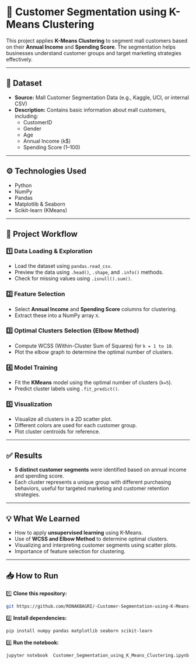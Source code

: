 # 👥 Customer Segmentation using K-Means Clustering

This project applies **K-Means Clustering** to segment mall customers based on their **Annual Income** and **Spending Score**. The segmentation helps businesses understand customer groups and target marketing strategies effectively.

---

## 📄 Dataset

- **Source:** Mall Customer Segmentation Data (e.g., Kaggle, UCI, or internal CSV)
- **Description:** Contains basic information about mall customers, including:
  - CustomerID
  - Gender
  - Age
  - Annual Income (k$)
  - Spending Score (1–100)

---

## ⚙️ Technologies Used

- Python  
- NumPy  
- Pandas  
- Matplotlib & Seaborn  
- Scikit-learn (KMeans)

---

## 🚀 Project Workflow

### 1️⃣ Data Loading & Exploration
- Load the dataset using `pandas.read_csv`.
- Preview the data using `.head()`, `.shape`, and `.info()` methods.
- Check for missing values using `.isnull().sum()`.

### 2️⃣ Feature Selection
- Select **Annual Income** and **Spending Score** columns for clustering.
- Extract these into a NumPy array `X`.

### 3️⃣ Optimal Clusters Selection (Elbow Method)
- Compute WCSS (Within-Cluster Sum of Squares) for `k = 1 to 10`.
- Plot the elbow graph to determine the optimal number of clusters.

### 4️⃣ Model Training
- Fit the **KMeans** model using the optimal number of clusters (`k=5`).
- Predict cluster labels using `.fit_predict()`.

### 5️⃣ Visualization
- Visualize all clusters in a 2D scatter plot.
- Different colors are used for each customer group.
- Plot cluster centroids for reference.

---

## ✅ Results

- **5 distinct customer segments** were identified based on annual income and spending score.
- Each cluster represents a unique group with different purchasing behaviors, useful for targeted marketing and customer retention strategies.

---

## 💡 What We Learned

- How to apply **unsupervised learning** using K-Means.
- Use of **WCSS and Elbow Method** to determine optimal clusters.
- Visualizing and interpreting customer segments using scatter plots.
- Importance of feature selection for clustering.

---

## 📥 How to Run

1️⃣ **Clone this repository:**

```bash
git https://github.com/RONAKBAGRI/-Customer-Segmentation-using-K-Means-Clustering.git
```

2️⃣ **Install dependencies:**
```bash
pip install numpy pandas matplotlib seaborn scikit-learn
```

3️⃣ **Run the notebook:**
```bash
jupyter notebook  Customer_Segmentation_using_K_Means_Clustering.ipynb
```